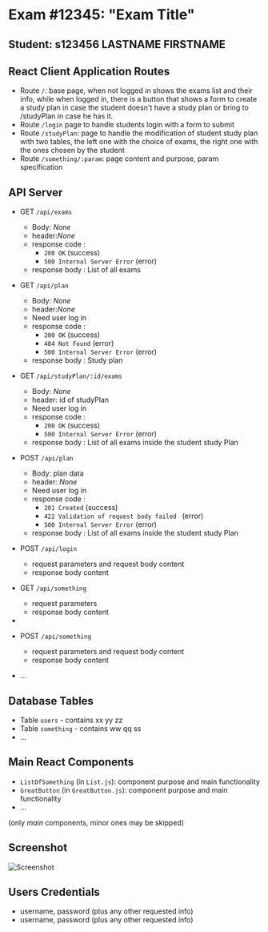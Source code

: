 # Exam #12345: "Exam Title"
## Student: s123456 LASTNAME FIRSTNAME 

## React Client Application Routes

- Route `/`: base page, when not logged in shows the exams list and their info, while when logged in, there is a button that shows a form to create a study plan in case the student doesn't have a study plan or bring to  /studyPlan in case he has it.
- Route `/login` page to handle students login with a form to submit
- Route `/studyPlan`: page to handle the modification of student study plan with two tables, the left one with the choice of exams, the right one with the ones chosen by the student
- Route `/something/:param`: page content and purpose, param specification
## API Server

- GET `/api/exams`
  -  Body: _None_
  -  header:_None_
  -  response code : 
        - ```200 OK``` (success)
        - ```500 Internal Server Error``` (error)
  - response body : List of all exams

- GET `/api/plan`
  -  Body: _None_
  -  header:_None_
  -  Need user log in
  -  response code : 
        - ```200 OK``` (success)
        - ```404 Not Found``` (error)
        - ```500 Internal Server Error``` (error)
  - response body : Study plan

- GET `/api/studyPlan/:id/exams`
  -  Body: _None_
  -  header: id of studyPlan
  -  Need user log in
  -  response code : 
        - ```200 OK``` (success)
        - ```500 Internal Server Error``` (error)
  - response body : List of all exams inside the student study Plan

- POST `/api/plan`
  -  Body: plan data
  -  header: _None_
  -  Need user log in
  -  response code : 
        - ```201 Created``` (success)
        - ```422 Validation of request body failed ``` (error)
        - ```500 Internal Server Error``` (error)
  - response body : List of all exams inside the student study Plan

- POST `/api/login`
  - request parameters and request body content
  - response body content

- GET `/api/something`
  - request parameters
  - response body content
- 
- POST `/api/something`
  - request parameters and request body content
  - response body content
- ...

## Database Tables

- Table `users` - contains xx yy zz
- Table `something` - contains ww qq ss
- ...

## Main React Components

- `ListOfSomething` (in `List.js`): component purpose and main functionality
- `GreatButton` (in `GreatButton.js`): component purpose and main functionality
- ...

(only _main_ components, minor ones may be skipped)

## Screenshot

![Screenshot](./img/screenshot.jpg)

## Users Credentials

- username, password (plus any other requested info)
- username, password (plus any other requested info)
